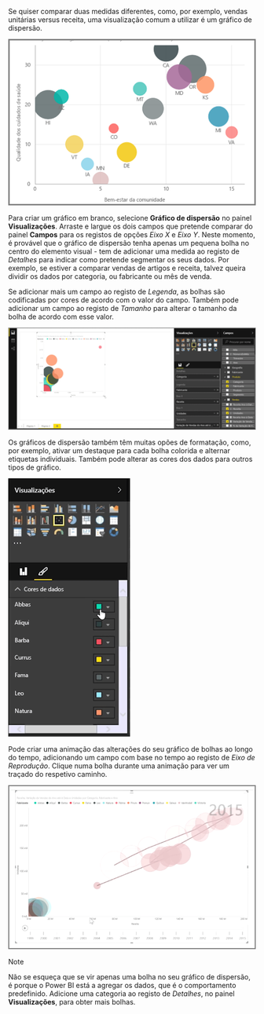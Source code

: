 Se quiser comparar duas medidas diferentes, como, por exemplo, vendas unitárias versus receita, uma visualização comum a utilizar é um gráfico de dispersão.

![](media/3-7-create-scatter-charts/3-7_1.png)

Para criar um gráfico em branco, selecione **Gráfico de dispersão** no painel **Visualizações**. Arraste e largue os dois campos que pretende comparar do painel **Campos** para os registos de opções *Eixo X* e *Eixo Y*. Neste momento, é provável que o gráfico de dispersão tenha apenas um pequena bolha no centro do elemento visual - tem de adicionar uma medida ao registo de *Detalhes* para indicar como pretende segmentar os seus dados. Por exemplo, se estiver a comparar vendas de artigos e receita, talvez queira dividir os dados por categoria, ou fabricante ou mês de venda.

Se adicionar mais um campo ao registo de *Legenda*, as bolhas são codificadas por cores de acordo com o valor do campo. Também pode adicionar um campo ao registo de *Tamanho* para alterar o tamanho da bolha de acordo com esse valor.

![](media/3-7-create-scatter-charts/3-7_2.png)

Os gráficos de dispersão também têm muitas opões de formatação, como, por exemplo, ativar um destaque para cada bolha colorida e alternar etiquetas individuais. Também pode alterar as cores dos dados para outros tipos de gráfico.

![](media/3-7-create-scatter-charts/3-7_3.png)

Pode criar uma animação das alterações do seu gráfico de bolhas ao longo do tempo, adicionando um campo com base no tempo ao registo de *Eixo de Reprodução*. Clique numa bolha durante uma animação para ver um traçado do respetivo caminho.

![](media/3-7-create-scatter-charts/3-7_4.png)

>[!NOTE]
>Não se esqueça que se vir apenas uma bolha no seu gráfico de dispersão, é porque o Power BI está a agregar os dados, que é o comportamento predefinido. Adicione uma categoria ao registo de *Detalhes*, no painel **Visualizações**, para obter mais bolhas.
> 
> 

